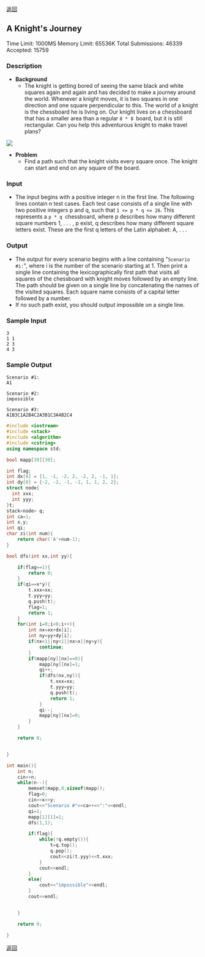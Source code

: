 ﻿[返回](https://github.com/superkunn/acmer#poj)

## A Knight's Journey
Time Limit: 1000MS		Memory Limit: 65536K
Total Submissions: 46339		Accepted: 15759
### Description

* **Background** 
  * The knight is getting bored of seeing the same black and white squares again and again and has decided to make a journey 
around the world. Whenever a knight moves, it is two squares in one direction and one square perpendicular to this. The world of a knight is the chessboard he is living on. Our knight lives on a chessboard that has a smaller area than a regular ```8 * 8 ```board, but it is still rectangular. Can you help this adventurous knight to make travel plans? 

![](http://poj.org/images/2488_1.jpg)

* **Problem** 
  * Find a path such that the knight visits every square once. The knight can start and end on any square of the board.
### Input

* The input begins with a positive integer n in the first line. The following lines contain n test cases. Each test case consists of a single line with two positive integers p and q, such that ```1 <= p * q <= 26```. This represents a ```p * q ```chessboard, where p describes how many different square numbers 1, . . . , p exist, q describes how many different square letters exist. These are the first q letters of the Latin alphabet: A, . . .
### Output

* The output for every scenario begins with a line containing "```Scenario #i:```", where i is the number of the scenario starting at 1. Then print a single line containing the lexicographically first path that visits all squares of the chessboard with knight moves followed by an empty line. The path should be given on a single line by concatenating the names of the visited squares. Each square name consists of a capital letter followed by a number. 
* If no such path exist, you should output impossible on a single line.
### Sample Input
```
3
1 1
2 3
4 3
```
### Sample Output
```
Scenario #1:
A1

Scenario #2:
impossible

Scenario #3:
A1B3C1A2B4C2A3B1C3A4B2C4

```

```c++
#include <iostream>
#include <stack>
#include <algorithm>
#include <cstring>
using namespace std;

bool mapp[30][30];

int flag;
int dx[8] = {1, -1, -2, 2, -2, 2, -1, 1};
int dy[8] = {-2, -2, -1, -1, 1, 1, 2, 2};
struct node{
  int xxx;
  int yyy;
}t;
stack<node> q;
int ca=1;
int x,y;
int qi;
char zi(int num){
    return char('A'+num-1);
}

bool dfs(int xx,int yy){

    if(flag==1){
        return 0;
    }
    if(qi==x*y){
        t.xxx=xx;
        t.yyy=yy;
        q.push(t);
        flag=1;
        return 1;
    }
    for(int i=0;i<8;i++){
        int nx=xx+dx[i];
        int ny=yy+dy[i];
        if(nx<1||ny<1||nx>x||ny>y){
            continue;
        }
        if(mapp[ny][nx]==0){
            mapp[ny][nx]=1;
            qi++;
            if(dfs(nx,ny)){
                t.xxx=xx;
                t.yyy=yy;
                q.push(t);
                return 1;
            }
            qi--;
            mapp[ny][nx]=0;
        }
    }

    return 0;


}

int main(){
    int n;
    cin>>n;
    while(n--){
        memset(mapp,0,sizeof(mapp));
        flag=0;
        cin>>x>>y;
        cout<<"Scenario #"<<ca++<<":"<<endl;
        qi=1;
        mapp[1][1]=1;
        dfs(1,1);

        if(flag){
            while(!q.empty()){
                t=q.top();
                q.pop();
                cout<<zi(t.yyy)<<t.xxx;
            }
            cout<<endl;
        }
        else{
            cout<<"impossible"<<endl;
        }
        cout<<endl;


    }

    return 0;

}

```
[返回](https://github.com/superkunn/acmer#poj)